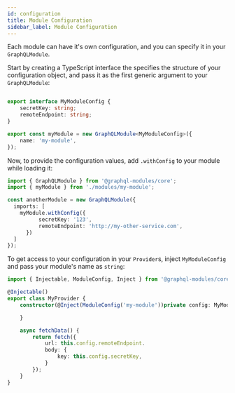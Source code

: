 ```yaml
---
id: configuration
title: Module Configuration
sidebar_label: Module Configuration
---
```


Each module can have it's own configuration, and you can specify it in your `GraphQLModule`.

Start by creating a TypeScript interface the specifies the structure of your configuration object, and pass it as the first generic argument to your `GraphQLModule`:

```typescript

export interface MyModuleConfig {
    secretKey: string;
    remoteEndpoint: string;
}

export const myModule = new GraphQLModule<MyModuleConfig>({
    name: 'my-module',
});
```

Now, to provide the configuration values, add `.withConfig` to your module while loading it:

```typescript
import { GraphQLModule } from '@graphql-modules/core';
import { myModule } from './modules/my-module';

const anotherModule = new GraphQLModule({
  imports: [
    myModule.withConfig({
          secretKey: '123',
          remoteEndpoint: 'http://my-other-service.com',
      })
  ]
});
```

To get access to your configuration in your `Provider`s, inject `MyModuleConfig` and pass your module's name as `string`:

```typescript
import { Injectable, ModuleConfig, Inject } from '@graphql-modules/core';

@Injectable()
export class MyProvider {
    constructor(@Inject(ModuleConfig('my-module'))private config: MyModuleConfig) {

    }

    async fetchData() {
        return fetch({
            url: this.config.remoteEndpoint.
            body: {
                key: this.config.secretKey,
            }
        });
    }
}
```
